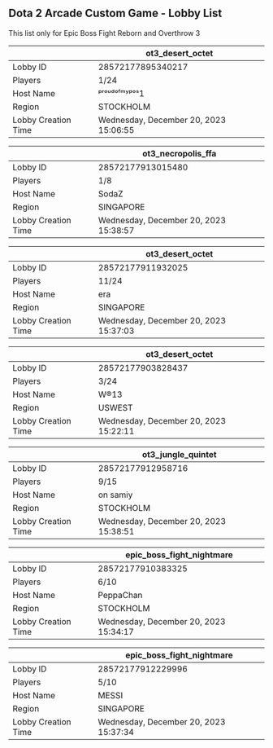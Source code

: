 ## Dota 2 Arcade Custom Game - Lobby List

This list only for Epic Boss Fight Reborn and Overthrow 3

|  | ot3_desert_octet |
| ------ | ------ |
| Lobby ID | 28572177895340217 |
| Players | 1/24 |
| Host Name | ᵖʳᵒᵘᵈᵒᶠᵐʸᵖᵒˢ1 |
| Region | STOCKHOLM |
| Lobby Creation Time | Wednesday, December 20, 2023 15:06:55 |


|  | ot3_necropolis_ffa |
| ------ | ------ |
| Lobby ID | 28572177913015480 |
| Players | 1/8 |
| Host Name | SodaZ |
| Region | SINGAPORE |
| Lobby Creation Time | Wednesday, December 20, 2023 15:38:57 |


|  | ot3_desert_octet |
| ------ | ------ |
| Lobby ID | 28572177911932025 |
| Players | 11/24 |
| Host Name | era |
| Region | SINGAPORE |
| Lobby Creation Time | Wednesday, December 20, 2023 15:37:03 |


|  | ot3_desert_octet |
| ------ | ------ |
| Lobby ID | 28572177903828437 |
| Players | 3/24 |
| Host Name | W®13 |
| Region | USWEST |
| Lobby Creation Time | Wednesday, December 20, 2023 15:22:11 |


|  | ot3_jungle_quintet |
| ------ | ------ |
| Lobby ID | 28572177912958716 |
| Players | 9/15 |
| Host Name | on samiy |
| Region | STOCKHOLM |
| Lobby Creation Time | Wednesday, December 20, 2023 15:38:51 |


|  | epic_boss_fight_nightmare |
| ------ | ------ |
| Lobby ID | 28572177910383325 |
| Players | 6/10 |
| Host Name | PeppaChan |
| Region | STOCKHOLM |
| Lobby Creation Time | Wednesday, December 20, 2023 15:34:17 |


|  | epic_boss_fight_nightmare |
| ------ | ------ |
| Lobby ID | 28572177912229996 |
| Players | 5/10 |
| Host Name | MESSI |
| Region | SINGAPORE |
| Lobby Creation Time | Wednesday, December 20, 2023 15:37:34 |


